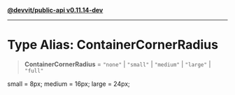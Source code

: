 [**@devvit/public-api v0.11.14-dev**](../../../../../../README.md)

---

# Type Alias: ContainerCornerRadius

> **ContainerCornerRadius** = `"none"` \| `"small"` \| `"medium"` \| `"large"` \| `"full"`

small = 8px;
medium = 16px;
large = 24px;
